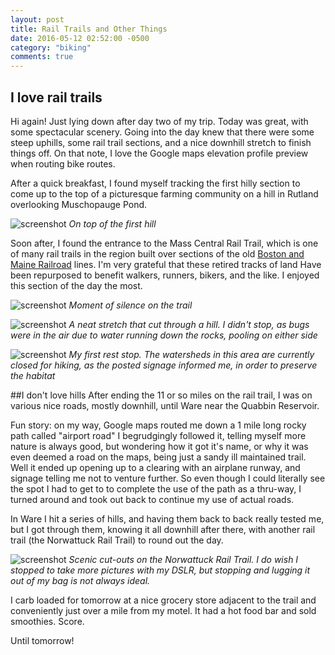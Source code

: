 ```yaml
---
layout: post
title: Rail Trails and Other Things
date: 2016-05-12 02:52:00 -0500
category: "biking"
comments: true
---
```

## I love rail trails

Hi again! Just lying down after day two of my trip. Today was great, with some spectacular scenery. Going into the day knew that there were some steep uphills, some rail trail sections, and a nice downhill stretch to finish things off. On that note, I love the Google maps elevation profile preview when routing bike routes.

After a quick breakfast, I found myself tracking the first hilly section to come up to the top of a picturesque farming community on a hill in Rutland overlooking Muschopauge Pond.

![screenshot](https://raw.githubusercontent.com/glenlovett/glenlovett.github.io/master/assets/IMG_20160512_094146754.jpg)
*On top of the first hill*

Soon after, I found the entrance to the Mass Central Rail Trail, which is one of many rail trails in the region built over sections of the old [Boston and Maine Railroad](https://en.m.wikipedia.org/wiki/Boston_and_Maine_Corporation) lines. I'm very grateful that these retired tracks of land Have been repurposed to benefit walkers, runners, bikers, and the like. I enjoyed this section of the day the most.

![screenshot](https://raw.githubusercontent.com/glenlovett/glenlovett.github.io/master/assets/IMG_20160512_101035677.jpg)
*Moment of silence on the trail*

![screenshot](https://raw.githubusercontent.com/glenlovett/glenlovett.github.io/master/assets/IMG_20160512_102158483.jpg)
*A neat stretch that cut through a hill. I didn't stop, as bugs were in the air due to water running down the rocks, pooling on either side*

![screenshot](https://raw.githubusercontent.com/glenlovett/glenlovett.github.io/master/assets/IMG_20160512_104552994.jpg)
*My first rest stop. The watersheds in this area are currently closed for hiking, as the posted signage informed me, in order to preserve the habitat*

##I don't love hills
After ending the 11 or so miles on the rail trail, I was on various nice roads, mostly downhill, until Ware near the Quabbin Reservoir.

Fun story: on my way, Google maps routed me down a 1 mile long rocky path called "airport road" I begrudgingly followed it, telling myself more nature is always good, but wondering how it got it's name, or why it was even deemed a road on the maps, being just a sandy ill maintained trail. Well it ended up opening up to a clearing with an airplane runway, and signage telling me not to venture further. So even though I could literally see the spot I had to get to to complete the use of the path as a thru-way, I turned around and took out back to continue my use of actual roads.

In Ware I hit a series of hills, and having them back to back really tested me, but I got through them, knowing it all downhill after there, with another rail trail (the Norwattuck Rail Trail) to round out the day.

![screenshot](https://raw.githubusercontent.com/glenlovett/glenlovett.github.io/master/assets/IMG_20160512_154557662_HDR.jpg)
*Scenic cut-outs on the Norwattuck Rail Trail. I do wish I stopped to take more pictures with my DSLR, but stopping and lugging it out of my bag is not always ideal.*

I carb loaded for tomorrow at a nice grocery store adjacent to the trail and conveniently just over a mile from my motel. It had a hot food bar and sold smoothies. Score.

Until tomorrow!
